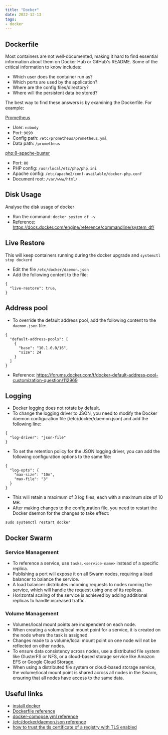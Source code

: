 ```yaml
---
title: "Docker"
date: 2022-12-13
tags:
- docker
---
```


## Dockerfile

Most containers are not well-documented, making it hard to find essential information about them on Docker Hub or GitHub's README. Some of the critical information to know includes:

* Which user does the container run as?
* Which ports are used by the application?
* Where are the config files/directory?
* Where will the persistent data be stored?

The best way to find these answers is by examining the Dockerfile. For example:

[Prometheus](https://github.com/prometheus/prometheus/blob/main/Dockerfile)

- User: `nobody`
- Port: `9090`
- Config path: `/etc/prometheus/prometheus.yml`
- Data path: `/prometheus`

[php:8-apache-buster](https://github.com/docker-library/php/blob/cc901e9594f79c305d9508e5b5df572eb93245b4/8.2/buster/apache/Dockerfile)

- Port: `80`
- PHP config: `/usr/local/etc/php/php.ini`
- Apache config: `/etc/apache2/conf-available/docker-php.conf`
- Document root: `/var/www/html/`

## Disk Usage

Analyse the disk usage of docker

- Run the command: `docker system df -v`
- Reference: https://docs.docker.com/engine/reference/commandline/system_df/

## Live Restore

This will keep containers running during the docker upgrade and `systemctl stop dockerd`

- Edit the file `/etc/docker/daemon.json`
- Add the following content to the file:

```
{
  "live-restore": true,
}

```

## Address pool

- To override the default address pool, add the following content to the `daemon.json` file:

```
{
  "default-address-pools": [
    {
      "base": "10.1.0.0/16",
      "size": 24
    }
  ]
}
```

- Reference: https://forums.docker.com/t/docker-default-address-pool-customization-question/112969


## Logging

* Docker logging does not rotate by default.
* To change the logging driver to JSON, you need to modify the Docker daemon configuration file (/etc/docker/daemon.json) and add the following line:
```
{
  "log-driver": "json-file"
}
```
* To set the retention policy for the JSON logging driver, you can add the following configuration options to the same file:
```
{
  "log-opts": { 
    "max-size": "10m", 
    "max-file": "3"
  }
}
```
* This will retain a maximum of 3 log files, each with a maximum size of 10 MB.
* After making changes to the configuration file, you need to restart the Docker daemon for the changes to take effect:
```
sudo systemctl restart docker
```

## Docker Swarm

### Service Management

- To reference a service, use `tasks.<service-name>` instead of a specific replica.
- Publishing a port will expose it on all Swarm nodes, requiring a load balancer to balance the service.
- A load balancer distributes incoming requests to nodes running the service, which will handle the request using one of its replicas.
- Horizontal scaling of the service is achieved by adding additional replicas to handle increased traffic.

### Volume Management

- Volumes/local mount points are independent on each node.
- When creating a volume/local mount point for a service, it is created on the node where the task is assigned.
- Changes made to a volume/local mount point on one node will not be reflected on other nodes.
- To ensure data consistency across nodes, use a distributed file system like GlusterFS or NFS, or a cloud-based storage service like Amazon EFS or Google Cloud Storage.
- When using a distributed file system or cloud-based storage service, the volume/local mount point is shared across all nodes in the Swarm, ensuring that all nodes have access to the same data.

## Useful links

* [install docker](https://docs.docker.com/engine/install/ubuntu/#install-using-the-repository)
* [Dockerfile reference](https://docs.docker.com/engine/reference/builder/)
* [docker-comopse.yml reference](https://docs.docker.com/compose/compose-file/)
* [/etc/docker/daemon.json reference](https://docs.docker.com/engine/reference/commandline/dockerd/#daemon-configuration-file)
* [how to trust the tls certificate of a registry with TLS enabled](https://docs.docker.com/registry/insecure/#/docker-still-complains-about-the-certificate-when-using-authentication)

